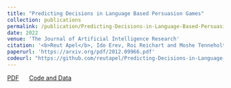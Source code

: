 ```yaml
---
title: "Predicting Decisions in Language Based Persuasion Games"
collection: publications
permalink: /publication/Predicting-Decisions-in-Language-Based-Persuasion-Games
date: 2022
venue: 'The Journal of Artificial Intelligence Research'
citation: '<b>Reut Apel</b>, Ido Erev, Roi Reichart and Moshe Tenneholtz. "Predicting Decisions in Language Based Persuasion Games"<i>The Journal of Artificial Intelligence Research (JAIR)</i>. 1(2).'
paperurl: 'https://arxiv.org/pdf/2012.09966.pdf'
codeurl: "https://github.com/reutapel/Predicting-Decisions-in-Language-Based-Persuasion-Games"
---
```

<a href='https://arxiv.org/pdf/2012.09966.pdf'>PDF</a>
&nbsp;&nbsp;&nbsp;&nbsp;
<a href='https://github.com/reutapel/Predicting-Decisions-in-Language-Based-Persuasion-Games'>Code and Data</a>
&nbsp;&nbsp;&nbsp;&nbsp;
